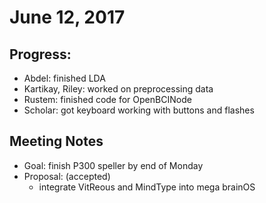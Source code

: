 # June 12, 2017

## Progress:
- Abdel: finished LDA
- Kartikay, Riley: worked on preprocessing data
- Rustem: finished code for OpenBCINode
- Scholar: got keyboard working with buttons and flashes

## Meeting Notes
- Goal: finish P300 speller by end of Monday
- Proposal: (accepted)
    - integrate VitReous and MindType into mega brainOS
